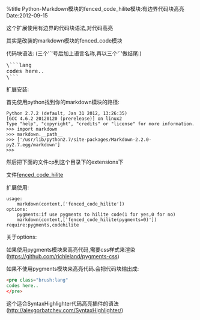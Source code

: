 %title Python-Markdown模块的fenced_code_hilite模块:有边界代码块高亮
Date:2012-09-15

这个扩展使用有边界的代码块语法,对代码高亮

其实是改装的markdown模块的fenced_code模块

代码块语法:
(三个'\`'号后加上语言名称,再以三个'\`'做结尾:)
<pre>
\```lang
codes here..
\```
</pre>

扩展安装:

首先使用python找到你的markdown模块的路径: 
```
Python 2.7.2 (default, Jan 31 2012, 13:26:35)
[GCC 4.6.2 20120120 (prerelease)] on linux2
Type "help", "copyright", "credits" or "license" for more information.
>>> import markdown
>>> markdown.__path__
>>> ['/usr/lib/python2.7/site-packages/Markdown-2.2.0-py2.7.egg/markdown']
>>> 
```
然后把下面的文件cp到这个目录下的extensions下

文件[fenced_code_hilite](https://github.com/hit9/mkdwiki/blob/master/src/fenced_code_hilite.py)

扩展使用: 
```
usage:
	markdown(content,['fenced_code_hilite'])
options:
	pygments:if use pygments to hilite code(1 for yes,0 for no)
	markdown(content,['fenced_code_hilite(pygments=0)'])
require:pygments,codehilite
```
关于options:

如果使用pygments模块来高亮代码,需要css样式来渲染(https://github.com/richleland/pygments-css)

如果不使用pygments模块来高亮代码.会把代码块输出成: 
```html
<pre class="brush:lang"
codes here..
</pre>
```
这个适合SyntaxHighlighter代码高亮插件的语法(http://alexgorbatchev.com/SyntaxHighlighter/) 
